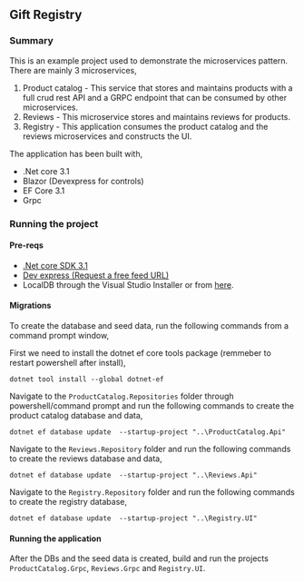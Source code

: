 ## Gift Registry

### Summary
This is an example project used to demonstrate the microservices pattern. There are mainly 3 microservices,

1. Product catalog - This service that stores and maintains products with a full crud rest API and a GRPC endpoint that can be consumed by other microservices.
2. Reviews - This microservice stores and maintains reviews for products.
3. Registry - This application consumes the product catalog and the reviews microservices and constructs the UI.

The application has been built with,

* .Net core 3.1
* Blazor (Devexpress for controls)
* EF Core 3.1
* Grpc

### Running the project
#### Pre-reqs
-  [.Net core SDK 3.1](https://dotnet.microsoft.com/download/dotnet-core/3.1)
- [Dev express (Request a free feed URL)](https://nuget.devexpress.com/)
- LocalDB through the Visual Studio Installer or from [here](https://docs.microsoft.com/en-us/sql/database-engine/configure-windows/sql-server-express-localdb?view=sql-server-ver15).

#### Migrations
To create the database and seed data, run the following commands from a command prompt window,

First we need to install the dotnet ef core tools package (remmeber to restart powershell after install),

`dotnet tool install --global dotnet-ef`

Navigate to the `ProductCatalog.Repositories` folder through powershell/command prompt and run the following commands to create the product catalog database and data,

`dotnet ef database update  --startup-project "..\ProductCatalog.Api"`

Navigate to the `Reviews.Repository` folder and run the following commands to create the reviews database and data,

`dotnet ef database update  --startup-project "..\Reviews.Api"`

Navigate to the `Registry.Repository` folder and run the following commands to create the registry database,

`dotnet ef database update  --startup-project "..\Registry.UI"`

#### Running the application
After the DBs and the seed data is created, build and run the projects `ProductCatalog.Grpc`, `Reviews.Grpc` and `Registry.UI`.